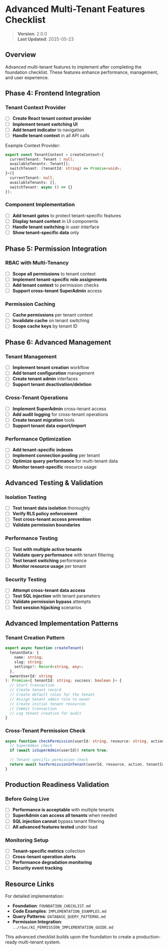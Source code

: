 
# Advanced Multi-Tenant Features Checklist

> **Version**: 2.0.0  
> **Last Updated**: 2025-05-23

## Overview

Advanced multi-tenant features to implement after completing the foundation checklist. These features enhance performance, management, and user experience.

## Phase 4: Frontend Integration

### Tenant Context Provider
- [ ] **Create React tenant context provider**
- [ ] **Implement tenant switching UI**
- [ ] **Add tenant indicator** to navigation
- [ ] **Handle tenant context** in all API calls

Example Context Provider:
```typescript
export const TenantContext = createContext<{
  currentTenant: Tenant | null;
  availableTenants: Tenant[];
  switchTenant: (tenantId: string) => Promise<void>;
}>({
  currentTenant: null,
  availableTenants: [],
  switchTenant: async () => {}
});
```

### Component Implementation
- [ ] **Add tenant gates** to protect tenant-specific features
- [ ] **Display tenant context** in UI components
- [ ] **Handle tenant switching** in user interface
- [ ] **Show tenant-specific data** only

## Phase 5: Permission Integration

### RBAC with Multi-Tenancy
- [ ] **Scope all permissions** to tenant context
- [ ] **Implement tenant-specific role assignments**
- [ ] **Add tenant context** to permission checks
- [ ] **Support cross-tenant SuperAdmin** access

### Permission Caching
- [ ] **Cache permissions** per tenant context
- [ ] **Invalidate cache** on tenant switching
- [ ] **Scope cache keys** by tenant ID

## Phase 6: Advanced Management

### Tenant Management
- [ ] **Implement tenant creation** workflow
- [ ] **Add tenant configuration** management
- [ ] **Create tenant admin** interfaces
- [ ] **Support tenant deactivation/deletion**

### Cross-Tenant Operations
- [ ] **Implement SuperAdmin** cross-tenant access
- [ ] **Add audit logging** for cross-tenant operations
- [ ] **Create tenant migration** tools
- [ ] **Support tenant data export/import**

### Performance Optimization
- [ ] **Add tenant-specific indexes**
- [ ] **Implement connection pooling** per tenant
- [ ] **Optimize query performance** for multi-tenant data
- [ ] **Monitor tenant-specific** resource usage

## Advanced Testing & Validation

### Isolation Testing
- [ ] **Test tenant data isolation** thoroughly
- [ ] **Verify RLS policy enforcement**
- [ ] **Test cross-tenant access prevention**
- [ ] **Validate permission boundaries**

### Performance Testing
- [ ] **Test with multiple active tenants**
- [ ] **Validate query performance** with tenant filtering
- [ ] **Test tenant switching** performance
- [ ] **Monitor resource usage** per tenant

### Security Testing
- [ ] **Attempt cross-tenant data access**
- [ ] **Test SQL injection** with tenant parameters
- [ ] **Validate permission bypass** attempts
- [ ] **Test session hijacking** scenarios

## Advanced Implementation Patterns

### Tenant Creation Pattern
```typescript
export async function createTenant(
  tenantData: {
    name: string;
    slug: string;
    settings?: Record<string, any>;
  },
  ownerUserId: string
): Promise<{ tenantId: string; success: boolean }> {
  // Start transaction
  // Create tenant record
  // Create default roles for the tenant
  // Assign tenant admin role to owner
  // Create initial tenant resources
  // Commit transaction
  // Log tenant creation for audit
}
```

### Cross-Tenant Permission Check
```typescript
async function checkPermission(userId: string, resource: string, action: string, tenantId: string) {
  // SuperAdmin check
  if (await isSuperAdmin(userId)) return true;
  
  // Tenant-specific permission check
  return await hasPermissionInTenant(userId, resource, action, tenantId);
}
```

## Production Readiness Validation

### Before Going Live
- [ ] **Performance is acceptable** with multiple tenants
- [ ] **SuperAdmin can access all tenants** when needed
- [ ] **SQL injection cannot** bypass tenant filtering
- [ ] **All advanced features tested** under load

### Monitoring Setup
- [ ] **Tenant-specific metrics** collection
- [ ] **Cross-tenant operation alerts**
- [ ] **Performance degradation monitoring**
- [ ] **Security event tracking**

## Resource Links

For detailed implementation:
- **Foundation**: `FOUNDATION_CHECKLIST.md`
- **Code Examples**: `IMPLEMENTATION_EXAMPLES.md`
- **Query Patterns**: `DATABASE_QUERY_PATTERNS.md`
- **Permission Integration**: `../rbac/AI_PERMISSION_IMPLEMENTATION_GUIDE.md`

This advanced checklist builds upon the foundation to create a production-ready multi-tenant system.
